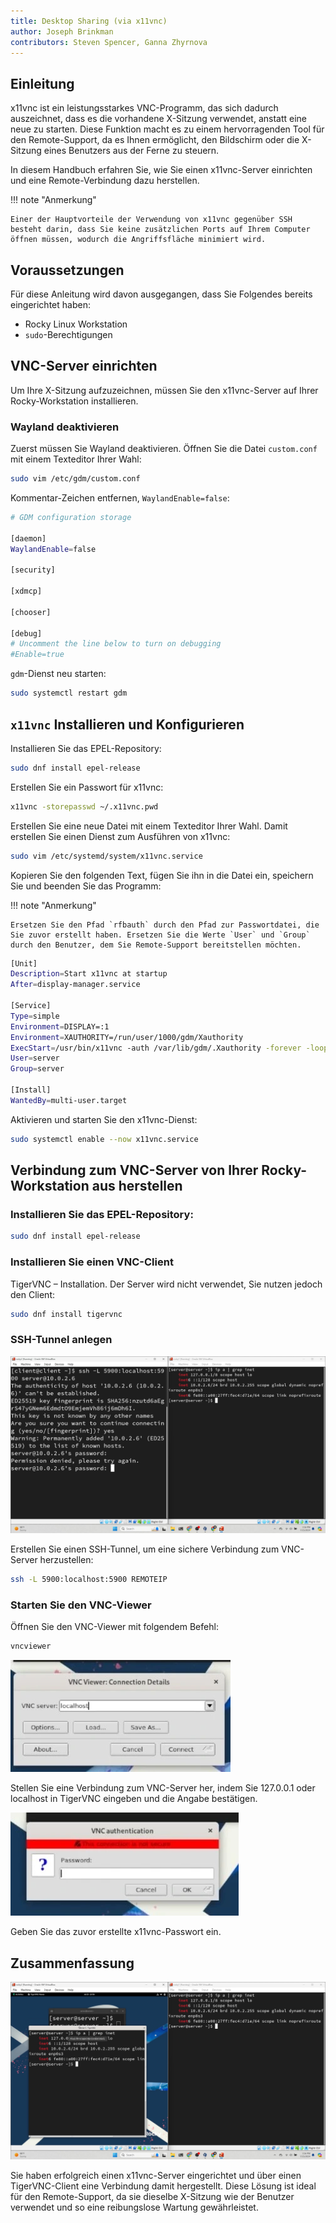 ```yaml
---
title: Desktop Sharing (via x11vnc)
author: Joseph Brinkman
contributors: Steven Spencer, Ganna Zhyrnova
---
```


## Einleitung

x11vnc ist ein leistungsstarkes VNC-Programm, das sich dadurch auszeichnet, dass es die vorhandene X-Sitzung verwendet, anstatt eine neue zu starten. Diese Funktion macht es zu einem hervorragenden Tool für den Remote-Support, da es Ihnen ermöglicht, den Bildschirm oder die X-Sitzung eines Benutzers aus der Ferne zu steuern.

In diesem Handbuch erfahren Sie, wie Sie einen x11vnc-Server einrichten und eine Remote-Verbindung dazu herstellen.

!!! note "Anmerkung"

```
Einer der Hauptvorteile der Verwendung von x11vnc gegenüber SSH besteht darin, dass Sie keine zusätzlichen Ports auf Ihrem Computer öffnen müssen, wodurch die Angriffsfläche minimiert wird.
```

## Voraussetzungen

Für diese Anleitung wird davon ausgegangen, dass Sie Folgendes bereits eingerichtet haben:

- Rocky Linux Workstation
- `sudo`-Berechtigungen

## VNC-Server einrichten

Um Ihre X-Sitzung aufzuzeichnen, müssen Sie den x11vnc-Server auf Ihrer Rocky-Workstation installieren.

### Wayland deaktivieren

Zuerst müssen Sie Wayland deaktivieren. Öffnen Sie die Datei `custom.conf` mit einem Texteditor Ihrer Wahl:

```bash
sudo vim /etc/gdm/custom.conf
```

Kommentar-Zeichen entfernen, `WaylandEnable=false`:

```bash
# GDM configuration storage

[daemon]
WaylandEnable=false

[security]

[xdmcp]

[chooser]

[debug]
# Uncomment the line below to turn on debugging
#Enable=true
```

`gdm`-Dienst neu starten:

```bash
sudo systemctl restart gdm
```

## <code>x11vnc</code> Installieren und Konfigurieren

Installieren Sie das EPEL-Repository:

```bash
sudo dnf install epel-release
```

Erstellen Sie ein Passwort für x11vnc:

```bash
x11vnc -storepasswd ~/.x11vnc.pwd
```

Erstellen Sie eine neue Datei mit einem Texteditor Ihrer Wahl. Damit erstellen Sie einen Dienst zum Ausführen von x11vnc:

```bash
sudo vim /etc/systemd/system/x11vnc.service
```

Kopieren Sie den folgenden Text, fügen Sie ihn in die Datei ein, speichern Sie und beenden Sie das Programm:

!!! note "Anmerkung"

```
Ersetzen Sie den Pfad `rfbauth` durch den Pfad zur Passwortdatei, die Sie zuvor erstellt haben. Ersetzen Sie die Werte `User` und `Group` durch den Benutzer, dem Sie Remote-Support bereitstellen möchten.
```

```bash
[Unit]
Description=Start x11vnc at startup
After=display-manager.service

[Service]
Type=simple
Environment=DISPLAY=:1
Environment=XAUTHORITY=/run/user/1000/gdm/Xauthority
ExecStart=/usr/bin/x11vnc -auth /var/lib/gdm/.Xauthority -forever -loop -noxdamage -repeat -rfbauth /home/server/.x11vnc.pwd -rfbport 5900 -shared
User=server
Group=server

[Install]
WantedBy=multi-user.target
```

Aktivieren und starten Sie den x11vnc-Dienst:

```bash
sudo systemctl enable --now x11vnc.service
```

## Verbindung zum VNC-Server von Ihrer Rocky-Workstation aus herstellen

### Installieren Sie das EPEL-Repository:

```bash
sudo dnf install epel-release
```

### Installieren Sie einen VNC-Client

TigerVNC – Installation. Der Server wird nicht verwendet, Sie nutzen jedoch den Client:

```bash
sudo dnf install tigervnc
```

### SSH-Tunnel anlegen

![The ssh command in a terminal window](images/x11vnc_plus_ssh_lan_images/vnc_ssh_tunnel.webp)

Erstellen Sie einen SSH-Tunnel, um eine sichere Verbindung zum VNC-Server herzustellen:

```bash
ssh -L 5900:localhost:5900 REMOTEIP
```

### Starten Sie den VNC-Viewer

Öffnen Sie den VNC-Viewer mit folgendem Befehl:

```bash
vncviewer
```

![TigerVNC viewer](images/x11vnc_plus_ssh_lan_images/vnc_viewer.webp)

Stellen Sie eine Verbindung zum VNC-Server her, indem Sie 127.0.0.1 oder localhost in TigerVNC eingeben und die Angabe bestätigen.

![TigerVNC viewer password prompt](images/x11vnc_plus_ssh_lan_images/vnc_viewer_password.webp)

Geben Sie das zuvor erstellte x11vnc-Passwort ein.

## Zusammenfassung

![TigerVNC viewer connected to an X session](images/x11vnc_plus_ssh_lan_images/x11vnc_over_ssh_lan_conclusion.webp)

Sie haben erfolgreich einen x11vnc-Server eingerichtet und über einen TigerVNC-Client eine Verbindung damit hergestellt. Diese Lösung ist ideal für den Remote-Support, da sie dieselbe X-Sitzung wie der Benutzer verwendet und so eine reibungslose Wartung gewährleistet.

